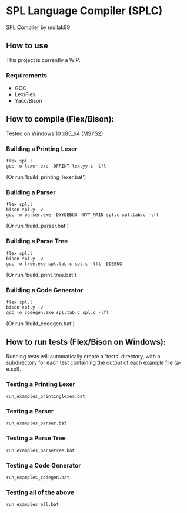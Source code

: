 # SPL Language Compiler (SPLC)

SPL Compiler by mullak99

## How to use

This project is currently a WIP.

### Requirements
- GCC
- Lex/Flex
- Yacc/Bison

## How to compile (Flex/Bison):

Tested on Windows 10 x86_64 (MSYS2)

### Building a Printing Lexer

```
flex spl.l
gcc -o lexer.exe -DPRINT lex.yy.c -lfl
```
(Or run 'build_printing_lexer.bat')

### Building a Parser

```
flex spl.l
bison spl.y -v
gcc -o parser.exe -DYYDEBUG -UYY_MAIN spl.c spl.tab.c -lfl
```
(Or run 'build_parser.bat')


### Building a Parse Tree

```
flex spl.l
bison spl.y -v
gcc -o tree.exe spl.tab.c spl.c -lfl -DDEBUG
```
(Or run 'build_print_tree.bat')

### Building a Code Generator

```
flex spl.l
bison spl.y -v
gcc -o codegen.exe spl.tab.c spl.c -lfl
```
(Or run 'build_codegen.bat')

## How to run tests (Flex/Bison on Windows):

Running tests will automatically create a 'tests' directory, with a subdirectory
for each test containing the output of each example file (a-e.spl).

### Testing a Printing Lexer

```
run_examples_printinglexer.bat
```

### Testing a Parser

```
run_examples_parser.bat
```

### Testing a Parse Tree

```
run_examples_parsetree.bat
```

### Testing a Code Generator

```
run_examples_codegen.bat
```

### Testing all of the above

```
run_examples_all.bat
```